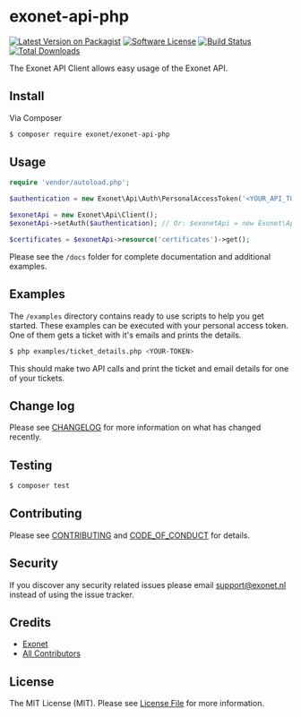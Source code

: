 # exonet-api-php

[![Latest Version on Packagist][ico-version]][link-packagist]
[![Software License][ico-license]](LICENSE.md)
[![Build Status][ico-travis]][link-travis]
[![Total Downloads][ico-downloads]][link-downloads]

The Exonet API Client allows easy usage of the Exonet API.

## Install

Via Composer 

``` bash
$ composer require exonet/exonet-api-php
```

## Usage

``` php
require 'vendor/autoload.php';

$authentication = new Exonet\Api\Auth\PersonalAccessToken('<YOUR_API_TOKEN>');

$exonetApi = new Exonet\Api\Client();
$exonetApi->setAuth($authentication); // Or: $exonetApi = new Exonet\Api\Client($authentication);

$certificates = $exonetApi->resource('certificates')->get();
```

Please see the `/docs` folder for complete documentation and additional examples.

## Examples

The `/examples` directory contains ready to use scripts to help you get started. These examples can be executed with your personal access token. One of them gets a ticket with it's emails and prints the details.

```bash
$ php examples/ticket_details.php <YOUR-TOKEN>
```

This should make two API calls and print the ticket and email details for one of your tickets.

## Change log

Please see [CHANGELOG](CHANGELOG.md) for more information on what has changed recently.

## Testing

``` bash
$ composer test
```

## Contributing

Please see [CONTRIBUTING](CONTRIBUTING.md) and [CODE_OF_CONDUCT](CODE_OF_CONDUCT.md) for details.

## Security

If you discover any security related issues please email [support@exonet.nl](mailto:support@exonet.nl) instead of using 
the issue tracker.

## Credits

- [Exonet][link-author]
- [All Contributors][link-contributors]

## License

The MIT License (MIT). Please see [License File](LICENSE.md) for more information.

[ico-version]: https://img.shields.io/packagist/v/exonet/exonet-api-php.svg?style=flat-square
[ico-license]: https://img.shields.io/badge/license-MIT-brightgreen.svg?style=flat-square
[ico-travis]: https://img.shields.io/travis/exonet/exonet-api-php/master.svg?style=flat-square
[ico-downloads]: https://img.shields.io/packagist/dt/exonet/exonet-api-php.svg?style=flat-square

[link-packagist]: https://packagist.org/packages/exonet/exonet-api-php
[link-travis]: https://travis-ci.org/exonet/exonet-api-php
[link-downloads]: https://packagist.org/packages/exonet/exonet-api-php
[link-author]: https://github.com/exonet
[link-contributors]: ../../contributors
